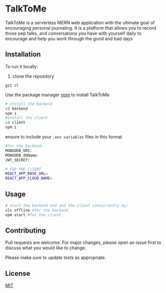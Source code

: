 # TalkToMe

TalkToMe is a serverless MERN web application with the ultimate goal of encouraging personal journaling.
It is a platform that allows you to record those pep talks, and conversations you have with yourself daily to encourage and help you work through the good and bad days
## Installation
To run it locally:

1. clone the repository
``` 
git cl
```
Use the package manager [npm](https://www.npmjs.com/) to install TalkToMe

```bash
# install the backend
cd backend
npm i
#install the client
cd client
npm i

```
ensure to include your `.env variables` files in this format
```bash
#for the backend:
MONGODB_URI:
MONGODB_dbName:
JWT_SECRET:

# FOR THE CLIENT
REACT_APP_BASE_URL=
REACT_APP_CLOUD_NAME=

```
## Usage
```bash
# start the backend end and the client concurrently by:
sls offline #for the backend
npm start #for the client

```

## Contributing

Pull requests are welcome. For major changes, please open an issue first
to discuss what you would like to change.

Please make sure to update tests as appropriate.

## License

[MIT](https://choosealicense.com/licenses/mit/)